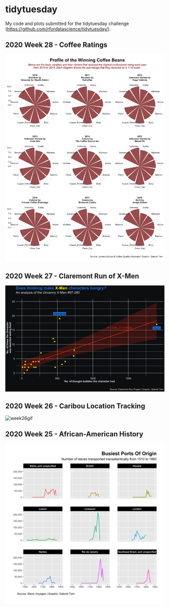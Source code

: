 # tidytuesday
My code and plots submitted for the tidytuesday challenge (https://github.com/rfordatascience/tidytuesday/).

## 2020 Week 28 - Coffee Ratings
<img src="https://github.com/gabtam55/tidytuesday/raw/master/2020week28/profile_of_best_beans.png" alt="week28png" width="500">

## 2020 Week 27 - Claremont Run of X-Men
<img src="https://github.com/gabtam55/tidytuesday/raw/master/2020week27/thought_vs_eating.png" alt="week27png" width="500">

## 2020 Week 26 - Caribou Location Tracking
<img src="https://github.com/gabtam55/tidytuesday/raw/master/2020week26/week26_optimised.gif" alt="week26gif" width="500">

## 2020 Week 25 - African-American History
<img src="https://github.com/gabtam55/tidytuesday/raw/master/2020week25/busiest_ports_of_origin.png" alt="week25png" width="500">
